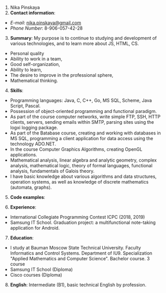 1. Nika Pinskaya
2. __Contact information__:
  * *E-mail*: nika.pinskaya@gmail.com
  * *Phone Number*: 8-906-057-42-28
3. __Summary__:
My purpose is to continue to studying and development of various technologies, and to learn more about JS, HTML, CS.
 * Personal quality
  * Ability to work in a team,
  * Good self-organization,
  * Ability to learn,
  * The desire to improve in the professional sphere,
  * Mathematical thinking.

4. __Skills__:
 * Programming languages: Java, C, C++, Go, MS SQL, Scheme, Java Script, Pascal.
 * Possession of object-oriented programming and functional paradigm.
 * As part of the course computer networks, write simple FTP, SSH, HTTP clients, servers, sending emails within SMTP, parsing sites using the logxi logging package.
 * As part of the Вatabase course, creating and working with databases in MS SQL, programming a client application for data access using the technology ADO.NET.
 * In the course Computer Graphics Algorithms, creating OpenGL applications.
 * Mathematical analysis, linear algebra and analytic geometry, complex analysis, mathematical logic, theory of formal languages, functional analysis, fundamentals of Galois theory.
 * I have basic knowledge about various algorithms and data structures, operation systems, as well as knowledge of discrete mathematics (automata, graphs).

5. __Code examples__:

6. __Experience__:
 * International Collegiate Programming Contest ICPC (2018, 2019)
 * Samsung IT School. Graduation project: a multifunctional note-taking application for Android.

7. __Education__:
 * I study at Bauman Moscow State Technical University. Faculty Informatics and Сontrol Systems. Department of IU9. Specialization "Applied Mathematics and Computer Science". Bachelor course. 3 course
 * Samsung IT School (Diploma)
 * Cisco courses (Diploma)

8. __English__:
 Intermediate (B1), basic technical English by profession.
